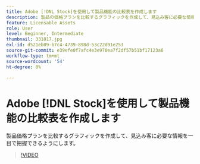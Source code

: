 ```yaml
---
title: Adobe [!DNL Stock]を使用して製品機能の比較表を作成します
description: 製品の価格プランを比較するグラフィックを作成して、見込み客に必要な情報を一目で確認できるようにします。
feature: Licensable Assets
role: User
level: Beginner, Intermediate
thumbnail: 331817.jpg
exl-id: d521eb09-b7c4-4739-898d-53c22d91e253
source-git-commit: e39efe0f7afc4e3e970ea7f2df57b51bf17123a6
workflow-type: tm+mt
source-wordcount: '54'
ht-degree: 0%

---
```


# Adobe [!DNL Stock]を使用して製品機能の比較表を作成します

製品価格プランを比較するグラフィックを作成して、見込み客に必要な情報を一目で把握できるようにします。

>[!VIDEO](https://video.tv.adobe.com/v/331817?hidetitle=true)
